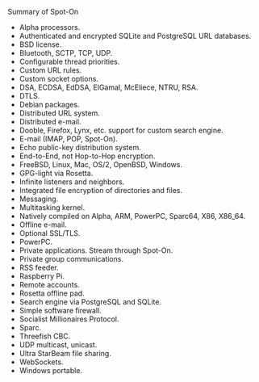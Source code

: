Summary of Spot-On

<ul>
<li>Alpha processors.</li>
<li>Authenticated and encrypted SQLite and PostgreSQL URL databases.</li>
<li>BSD license.</li>
<li>Bluetooth, SCTP, TCP, UDP.</li>
<li>Configurable thread priorities.</li>
<li>Custom URL rules.</li>
<li>Custom socket options.</li>
<li>DSA, ECDSA, EdDSA, ElGamal, McEliece, NTRU, RSA.</li>
<li>DTLS.</li>
<li>Debian packages.</li>
<li>Distributed URL system.</li>
<li>Distributed e-mail.</li>
<li>Dooble, Firefox, Lynx, etc. support for custom search engine.</li>
<li>E-mail (IMAP, POP, Spot-On).</li>
<li>Echo public-key distribution system.</li>
<li>End-to-End, not Hop-to-Hop encryption.</li>
<li>FreeBSD, Linux, Mac, OS/2, OpenBSD, Windows.</li>
<li>GPG-light via Rosetta.</li>
<li>Infinite listeners and neighbors.</li>
<li>Integrated file encryption of directories and files.</li>
<li>Messaging.</li>
<li>Multitasking kernel.</li>
<li>Natively compiled on Alpha, ARM, PowerPC, Sparc64, X86, X86_64.</li>
<li>Offline e-mail.</li>
<li>Optional SSL/TLS.</li>
<li>PowerPC.</li>
<li>Private applications. Stream through Spot-On.</li>
<li>Private group communications.</li>
<li>RSS feeder.</li>
<li>Raspberry Pi.</li>
<li>Remote accounts.</li>
<li>Rosetta offline pad.</li>
<li>Search engine via PostgreSQL and SQLite.</li>
<li>Simple software firewall.</li>
<li>Socialist Millionaires Protocol.</li>
<li>Sparc.</li>
<li>Threefish CBC.</li>
<li>UDP multicast, unicast.</li>
<li>Ultra StarBeam file sharing.</li>
<li>WebSockets.</li>
<li>Windows portable.</li>
</ul>
